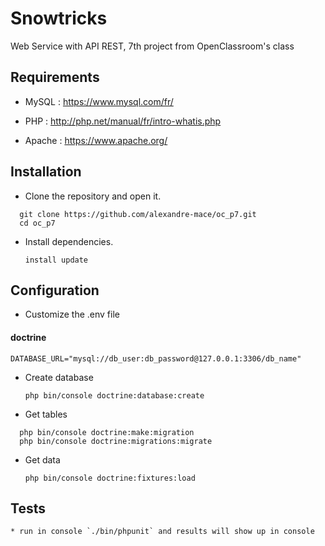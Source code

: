 # Snowtricks

Web Service with API REST, 7th project from OpenClassroom's class

## Requirements 
* MySQL : https://www.mysql.com/fr/

* PHP : http://php.net/manual/fr/intro-whatis.php

* Apache : https://www.apache.org/

## Installation 
* Clone the repository and open it.

```
  git clone https://github.com/alexandre-mace/oc_p7.git
  cd oc_p7
```

* Install dependencies.

  `install update`

## Configuration
* Customize the .env file

#### doctrine
  `DATABASE_URL="mysql://db_user:db_password@127.0.0.1:3306/db_name"`

* Create database 

  `php bin/console doctrine:database:create`

* Get tables 

```
  php bin/console doctrine:make:migration
  php bin/console doctrine:migrations:migrate
```

* Get data

  `php bin/console doctrine:fixtures:load`

## Tests
```
* run in console `./bin/phpunit` and results will show up in console
```